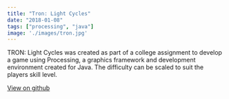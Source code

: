 ```yaml
---
title: "Tron: Light Cycles"
date: "2018-01-08"
tags: ["processing", "java"]
image: './images/tron.jpg'
---
```


TRON: Light Cycles was created as part of a college assignment to develop a game using Processing, a graphics framework and development environment created for Java.
The difficulty can be scaled to suit the players skill level.

[View on github](https://github.com/enpuyou/TRON-Light-Cycles)
